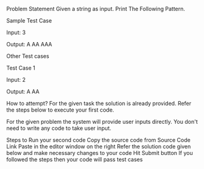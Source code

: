 Problem Statement
Given a string as input. Print The Following Pattern.

Sample Test Case

Input:
3

Output:
A
AA
AAA

Other Test cases

Test Case 1

Input:
2

Output:
A
AA

How to attempt?
For the given task the solution is already provided. Refer the steps below to execute your first code.

For the given problem the system will provide user inputs directly. You don't need to write any code to take user input.

Steps to Run your second code
Copy the source code from Source Code Link
Paste in the editor window on the right
Refer the solution code given below and make necessary changes to your code
Hit Submit button
If you followed the steps then your code will pass test cases

